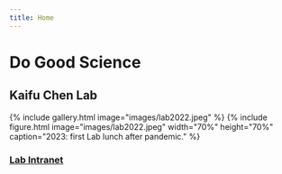 ```yaml
---
title: Home
---
```

# <i class="fas fa-microscope"></i> Do Good Science
## <i class="fas fa-users"></i>Kaifu Chen Lab

{%
  include gallery.html
  image="images/lab2022.jpeg"
%}
{%
  include figure.html
  image="images/lab2022.jpeg"
  width="70%"
  height="70%"
  caption="2023: first Lab lunch after pandemic."
%}

### [Lab Intranet](https://sites.google.com/site/superchenlab/)

